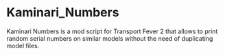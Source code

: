 # Kaminari_Numbers
Kaminari Numbers is a mod script for Transport Fever 2 that allows to print random serial numbers on similar models without the need of duplicating model files.
